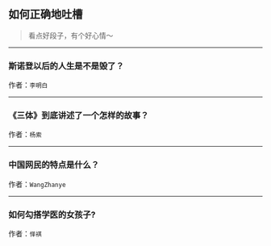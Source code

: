 ## 如何正确地吐槽

> 看点好段子，有个好心情～


 
---

### 斯诺登以后的人生是不是毁了？

> 


作者：`李明白`

---

### 《三体》到底讲述了一个怎样的故事？

> 


作者：`杨索`

---

### 中国网民的特点是什么？

> 


作者：`WangZhanye`

---

### 如何勾搭学医的女孩子?

> 


作者：`怿褀`